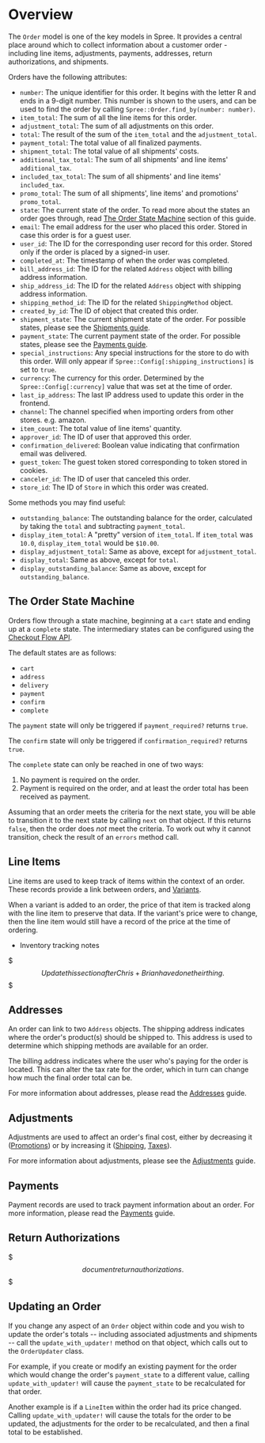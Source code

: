 # Overview

The `Order` model is one of the key models in Spree. It provides a central place
around which to collect information about a customer order - including line
items, adjustments, payments, addresses, return authorizations, and shipments.

Orders have the following attributes:

* `number`: The unique identifier for this order. It begins with the letter R
  and ends in a 9-digit number. This number is shown to the users, and can be
used to find the order by calling `Spree::Order.find_by(number: number)`.
* `item_total`: The sum of all the line items for this order.
* `adjustment_total`: The sum of all adjustments on this order.
* `total`: The result of the sum of the `item_total` and the `adjustment_total`.
* `payment_total`: The total value of all finalized payments.
* `shipment_total`: The total value of all shipments' costs.
* `additional_tax_total`: The sum of all shipments' and line items'
  `additional_tax`.
* `included_tax_total`: The sum of all shipments' and line items'
  `included_tax`.
* `promo_total`: The sum of all shipments', line items' and promotions'
  `promo_total`.
* `state`: The current state of the order. To read more about the states an
  order goes through, read [The Order State Machine](#the-order-state-machine)
section of this guide.
* `email`: The email address for the user who placed this order. Stored in case
  this order is for a guest user.
* `user_id`: The ID for the corresponding user record for this order. Stored
  only if the order is placed by a signed-in user.
* `completed_at`: The timestamp of when the order was completed.
* `bill_address_id`: The ID for the related `Address` object with billing
  address information.
* `ship_address_id`: The ID for the related `Address` object with shipping
  address information.
* `shipping_method_id`: The ID for the related `ShippingMethod` object.
* `created_by_id`: The ID of object that created this order.
* `shipment_state`: The current shipment state of the order. For possible
  states, please see the [Shipments guide](shipments).
* `payment_state`: The current payment state of the order. For possible states,
  please see the [Payments guide](payments).
* `special_instructions`: Any special instructions for the store to do with this
  order. Will only appear if `Spree::Config[:shipping_instructions]` is set to
`true`.
* `currency`: The currency for this order. Determined by the
  `Spree::Config[:currency]` value that was set at the time of order.
* `last_ip_address`: The last IP address used to update this order in the
  frontend.
* `channel`: The channel specified when importing orders from other stores. e.g.
  amazon.
* `item_count`: The total value of line items' quantity.
* `approver_id`: The ID of user that approved this order.
* `confirmation_delivered`: Boolean value indicating that confirmation email was
  delivered.
* `guest_token`: The guest token stored corresponding to token stored in
  cookies.
* `canceler_id`: The ID of user that canceled this order.
* `store_id`: The ID of `Store` in which this order was created.


Some methods you may find useful:

* `outstanding_balance`: The outstanding balance for the order, calculated by
  taking the `total` and subtracting `payment_total`.
* `display_item_total`: A "pretty" version of `item_total`. If `item_total` was
  `10.0`, `display_item_total` would be `$10.00`.
* `display_adjustment_total`: Same as above, except for `adjustment_total`.
* `display_total`: Same as above, except for `total`.
* `display_outstanding_balance`: Same as above, except for
  `outstanding_balance`.

## The Order State Machine

Orders flow through a state machine, beginning at a `cart` state and ending up
at a `complete` state. The intermediary states can be configured using the
[Checkout Flow API](checkout).

The default states are as follows:

* `cart`
* `address`
* `delivery`
* `payment`
* `confirm`
* `complete`

The `payment` state will only be triggered if `payment_required?` returns
`true`.

The `confirm` state will only be triggered if `confirmation_required?` returns
`true`.

The `complete` state can only be reached in one of two ways:

1. No payment is required on the order.
2. Payment is required on the order, and at least the order total has been
received as payment.

Assuming that an order meets the criteria for the next state, you will be able
to transition it to the next state by calling `next` on that object. If this
returns `false`, then the order does *not* meet the criteria. To work out why it
cannot transition, check the result of an `errors` method call.

## Line Items

Line items are used to keep track of items within the context of an order. These
records provide a link between orders, and [Variants](products#variants).

When a variant is added to an order, the price of that item is tracked along
with the line item to preserve that data. If the variant's price were to change,
then the line item would still have a record of the price at the time of
ordering.

* Inventory tracking notes

$$$ Update this section after Chris+Brian have done their thing.  $$$

## Addresses

An order can link to two `Address` objects. The shipping address indicates where
the order's product(s) should be shipped to. This address is used to determine
which shipping methods are available for an order.

The billing address indicates where the user who's paying for the order is
located. This can alter the tax rate for the order, which in turn can change how
much the final order total can be.

For more information about addresses, please read the [Addresses](addresses)
guide.

## Adjustments

Adjustments are used to affect an order's final cost, either by decreasing it
([Promotions](promotions)) or by increasing it ([Shipping](shipments),
[Taxes](taxation)).

For more information about adjustments, please see the
[Adjustments](adjustments) guide.

## Payments

Payment records are used to track payment information about an order. For more
information, please read the [Payments](payments) guide.

## Return Authorizations

$$$ document return authorizations.  $$$

## Updating an Order

If you change any aspect of an `Order` object within code and you wish to update
the order's totals -- including associated adjustments and shipments -- call the
`update_with_updater!` method on that object, which calls out to the
`OrderUpdater` class.

For example, if you create or modify an existing payment for the order which
would change the order's `payment_state` to a different value, calling
`update_with_updater!` will cause the `payment_state` to be recalculated for
that order.

Another example is if a `LineItem` within the order had its price changed.
Calling `update_with_updater!` will cause the totals for the order to be
updated, the adjustments for the order to be recalculated, and then a final
total to be established.


